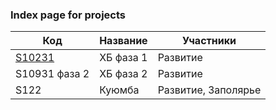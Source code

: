 ### Index page for projects

| Код | Название | Участники |
|-------|--------|---------|
| [S10231](p/1.html) |  ХБ фаза 1 | Развитие |
| S10931 фаза 2 |  ХБ фаза 2 | Развитие |
| S122 | Куюмба | Развитие, Заполярье |
